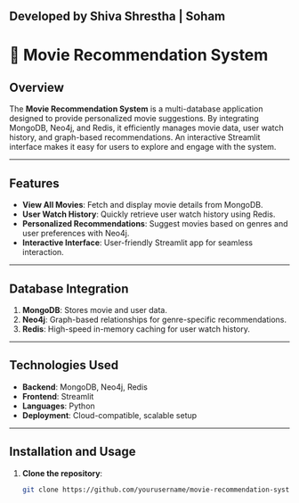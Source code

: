 ## Developed by Shiva Shrestha | Soham
# 🎥 Movie Recommendation System  

## Overview  
The **Movie Recommendation System** is a multi-database application designed to provide personalized movie suggestions. By integrating MongoDB, Neo4j, and Redis, it efficiently manages movie data, user watch history, and graph-based recommendations. An interactive Streamlit interface makes it easy for users to explore and engage with the system.  

---

## Features  
- **View All Movies**: Fetch and display movie details from MongoDB.  
- **User Watch History**: Quickly retrieve user watch history using Redis.  
- **Personalized Recommendations**: Suggest movies based on genres and user preferences with Neo4j.  
- **Interactive Interface**: User-friendly Streamlit app for seamless interaction.  

---

## Database Integration  
1. **MongoDB**: Stores movie and user data.  
2. **Neo4j**: Graph-based relationships for genre-specific recommendations.  
3. **Redis**: High-speed in-memory caching for user watch history.  

---

## Technologies Used  
- **Backend**: MongoDB, Neo4j, Redis  
- **Frontend**: Streamlit  
- **Languages**: Python  
- **Deployment**: Cloud-compatible, scalable setup  

---

## Installation and Usage  

1. **Clone the repository**:  
   ```bash  
   git clone https://github.com/yourusername/movie-recommendation-system.git  


